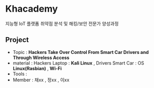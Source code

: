 # Khacademy
지능형 IoT 플랫폼 취약점 분석 및 해킹/보안 전문가 양성과정

## Project
*  Topic : **Hackers Take Over Control From Smart Car Drivers and Through Wireless Access**
* material : Hackers Laptop : **Kali Linux** , Drivers Smart Car : OS **Linux(Rasbian)** , **Wi-Fi**
*  Tools :
*  Member : 채xx , 정xx , 이xx
